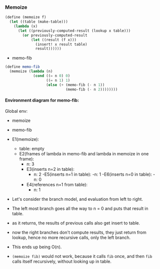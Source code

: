 ### Memoize

```scheme
(define (memoize f)
  (let ((table (make-table)))
    (lambda (x)
      (let ((previously-computed-result (lookup x table)))
        (or previously-computed-result
            (let ((result (f x)))
              (insert! x result table)
              result))))))
```
- memo-fib
```scheme
(define memo-fib
  (memoize (lambda (n)
             (cond ((= n 0) 0)
                   ((= n 1) 1)
                   (else (+ (memo-fib (- n 1))
                            (memo-fib (- n 2))))))))
```

#### Environment diagram for memo-fib:

Global env:
  - memoize
  - memo-fib
  - E1(memoize):
    - table: empty
    - E2(frames of lambda in memo-fib and lambda in memoize in one frame):
      - n: 3
      - E3(inserts n=2 in table):
        - n: 2
        -E5(inserts n=1 in table):
          -n: 1
        -E6(inserts n=0 in table):
          -n: 0
      - E4(references n=1 from table):
        - n: 1

- Let's consider the branch model, and evaluation from left to right.
- The left most branch goes all the way to n = 0 and puts that result in table.
- as it returns, the results of previous calls also get insert to table.
- now the right branches don't compute results, they just return from lookup, hence no more recursive calls, only the left branch.
- This ends up being O(n).

- `(memoize fib)` would not work, because it calls `fib` once, and then `fib` calls itself recursively, without looking up in table.
    
